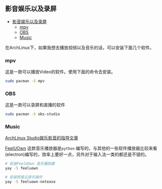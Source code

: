 ## 影音娱乐以及录屏

   * [影音娱乐以及录屏](#影音娱乐以及录屏)
      * [mpv](#mpv)
      * [OBS](#obs)
      * [Music](#music)

在ArchLinux下，如果我想去播放视频以及音乐的话，可以安装下面几个软件。

### mpv

这是一款可以播放Video的软件。使用下面的命令去安装。

```bash
sudo pacman -S mpv
```

### OBS

这是一款可以录屏和直播的软件

```bash
sudo pacman -S obs-studio
```

### Music

[ArchLinux Studio娱乐影音的指导文章](https://archlinuxstudio.github.io/ArchLinuxTutorial/#/play&office/media)

[FeelUOwn](https://github.com/feeluown/FeelUOwn) 这款音乐播放器是`python` 编写的，与其他的一些软件播放器比较来看(electron)编写的，效率上要好一点，另外对于输入法一类的都还是不错的。

```bash
# 安装FeelUOwn 音乐播放器
yay -S feeluown

# 安装网易云音乐插件
yay -S feeluown-netease
```
